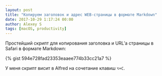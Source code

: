 ```yaml
---
layout: post
title: "Копируем заголовок и адрес WEB-страницы в формате Markdown"
date: 2017-10-29 1:17:24 00:00
author: Alexey S
tags: [macOS, productivity]
---
```

Простейший скрипт для копирования заголовка и URL&#8217;а страницы в Safari в формате Markdown:

<div class="gist-oembed" data-gist="42point/594e728fad23353eaaee774b33cc21a7.json">
</div>

{% gist 594e728fad23353eaaee774b33cc21a7 %}

    
    

У меня скрипт висит в Alfred на сочетание клавиш `⌥+C`.

&nbsp;